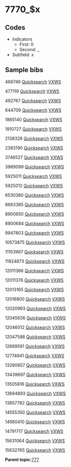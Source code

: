 # 7770\_$x

## Codes

-   Indicators
    -   First: 0
    -   Second: \_
-   Subfield: x

## Sample bibs

466746 [Quicksearch](https://search.library.yale.edu/catalog/466746) [VXWS](http://prodorbis.library.yale.edu:7014/vxws/GetHoldingsService?bibId=466746)

477119 [Quicksearch](https://search.library.yale.edu/catalog/477119) [VXWS](http://prodorbis.library.yale.edu:7014/vxws/GetHoldingsService?bibId=477119)

492767 [Quicksearch](https://search.library.yale.edu/catalog/492767) [VXWS](http://prodorbis.library.yale.edu:7014/vxws/GetHoldingsService?bibId=492767)

644709 [Quicksearch](https://search.library.yale.edu/catalog/644709) [VXWS](http://prodorbis.library.yale.edu:7014/vxws/GetHoldingsService?bibId=644709)

1865140 [Quicksearch](https://search.library.yale.edu/catalog/1865140) [VXWS](http://prodorbis.library.yale.edu:7014/vxws/GetHoldingsService?bibId=1865140)

1910727 [Quicksearch](https://search.library.yale.edu/catalog/1910727) [VXWS](http://prodorbis.library.yale.edu:7014/vxws/GetHoldingsService?bibId=1910727)

2138326 [Quicksearch](https://search.library.yale.edu/catalog/2138326) [VXWS](http://prodorbis.library.yale.edu:7014/vxws/GetHoldingsService?bibId=2138326)

2383190 [Quicksearch](https://search.library.yale.edu/catalog/2383190) [VXWS](http://prodorbis.library.yale.edu:7014/vxws/GetHoldingsService?bibId=2383190)

3746527 [Quicksearch](https://search.library.yale.edu/catalog/3746527) [VXWS](http://prodorbis.library.yale.edu:7014/vxws/GetHoldingsService?bibId=3746527)

3989099 [Quicksearch](https://search.library.yale.edu/catalog/3989099) [VXWS](http://prodorbis.library.yale.edu:7014/vxws/GetHoldingsService?bibId=3989099)

5925011 [Quicksearch](https://search.library.yale.edu/catalog/5925011) [VXWS](http://prodorbis.library.yale.edu:7014/vxws/GetHoldingsService?bibId=5925011)

5925012 [Quicksearch](https://search.library.yale.edu/catalog/5925012) [VXWS](http://prodorbis.library.yale.edu:7014/vxws/GetHoldingsService?bibId=5925012)

6530380 [Quicksearch](https://search.library.yale.edu/catalog/6530380) [VXWS](http://prodorbis.library.yale.edu:7014/vxws/GetHoldingsService?bibId=6530380)

8683385 [Quicksearch](https://search.library.yale.edu/catalog/8683385) [VXWS](http://prodorbis.library.yale.edu:7014/vxws/GetHoldingsService?bibId=8683385)

8900650 [Quicksearch](https://search.library.yale.edu/catalog/8900650) [VXWS](http://prodorbis.library.yale.edu:7014/vxws/GetHoldingsService?bibId=8900650)

8900684 [Quicksearch](https://search.library.yale.edu/catalog/8900684) [VXWS](http://prodorbis.library.yale.edu:7014/vxws/GetHoldingsService?bibId=8900684)

9947803 [Quicksearch](https://search.library.yale.edu/catalog/9947803) [VXWS](http://prodorbis.library.yale.edu:7014/vxws/GetHoldingsService?bibId=9947803)

10573875 [Quicksearch](https://search.library.yale.edu/catalog/10573875) [VXWS](http://prodorbis.library.yale.edu:7014/vxws/GetHoldingsService?bibId=10573875)

11153987 [Quicksearch](https://search.library.yale.edu/catalog/11153987) [VXWS](http://prodorbis.library.yale.edu:7014/vxws/GetHoldingsService?bibId=11153987)

11924673 [Quicksearch](https://search.library.yale.edu/catalog/11924673) [VXWS](http://prodorbis.library.yale.edu:7014/vxws/GetHoldingsService?bibId=11924673)

12011366 [Quicksearch](https://search.library.yale.edu/catalog/12011366) [VXWS](http://prodorbis.library.yale.edu:7014/vxws/GetHoldingsService?bibId=12011366)

12011376 [Quicksearch](https://search.library.yale.edu/catalog/12011376) [VXWS](http://prodorbis.library.yale.edu:7014/vxws/GetHoldingsService?bibId=12011376)

12013165 [Quicksearch](https://search.library.yale.edu/catalog/12013165) [VXWS](http://prodorbis.library.yale.edu:7014/vxws/GetHoldingsService?bibId=12013165)

12016800 [Quicksearch](https://search.library.yale.edu/catalog/12016800) [VXWS](http://prodorbis.library.yale.edu:7014/vxws/GetHoldingsService?bibId=12016800)

12020993 [Quicksearch](https://search.library.yale.edu/catalog/12020993) [VXWS](http://prodorbis.library.yale.edu:7014/vxws/GetHoldingsService?bibId=12020993)

12045636 [Quicksearch](https://search.library.yale.edu/catalog/12045636) [VXWS](http://prodorbis.library.yale.edu:7014/vxws/GetHoldingsService?bibId=12045636)

12046012 [Quicksearch](https://search.library.yale.edu/catalog/12046012) [VXWS](http://prodorbis.library.yale.edu:7014/vxws/GetHoldingsService?bibId=12046012)

12047588 [Quicksearch](https://search.library.yale.edu/catalog/12047588) [VXWS](http://prodorbis.library.yale.edu:7014/vxws/GetHoldingsService?bibId=12047588)

12669591 [Quicksearch](https://search.library.yale.edu/catalog/12669591) [VXWS](http://prodorbis.library.yale.edu:7014/vxws/GetHoldingsService?bibId=12669591)

12774941 [Quicksearch](https://search.library.yale.edu/catalog/12774941) [VXWS](http://prodorbis.library.yale.edu:7014/vxws/GetHoldingsService?bibId=12774941)

13260657 [Quicksearch](https://search.library.yale.edu/catalog/13260657) [VXWS](http://prodorbis.library.yale.edu:7014/vxws/GetHoldingsService?bibId=13260657)

13439697 [Quicksearch](https://search.library.yale.edu/catalog/13439697) [VXWS](http://prodorbis.library.yale.edu:7014/vxws/GetHoldingsService?bibId=13439697)

13505816 [Quicksearch](https://search.library.yale.edu/catalog/13505816) [VXWS](http://prodorbis.library.yale.edu:7014/vxws/GetHoldingsService?bibId=13505816)

13694893 [Quicksearch](https://search.library.yale.edu/catalog/13694893) [VXWS](http://prodorbis.library.yale.edu:7014/vxws/GetHoldingsService?bibId=13694893)

13857782 [Quicksearch](https://search.library.yale.edu/catalog/13857782) [VXWS](http://prodorbis.library.yale.edu:7014/vxws/GetHoldingsService?bibId=13857782)

14555350 [Quicksearch](https://search.library.yale.edu/catalog/14555350) [VXWS](http://prodorbis.library.yale.edu:7014/vxws/GetHoldingsService?bibId=14555350)

14560410 [Quicksearch](https://search.library.yale.edu/catalog/14560410) [VXWS](http://prodorbis.library.yale.edu:7014/vxws/GetHoldingsService?bibId=14560410)

14791717 [Quicksearch](https://search.library.yale.edu/catalog/14791717) [VXWS](http://prodorbis.library.yale.edu:7014/vxws/GetHoldingsService?bibId=14791717)

15631064 [Quicksearch](https://search.library.yale.edu/catalog/15631064) [VXWS](http://prodorbis.library.yale.edu:7014/vxws/GetHoldingsService?bibId=15631064)

15632765 [Quicksearch](https://search.library.yale.edu/catalog/15632765) [VXWS](http://prodorbis.library.yale.edu:7014/vxws/GetHoldingsService?bibId=15632765)

**Parent topic:**[777](../../tags/777/777.md)

